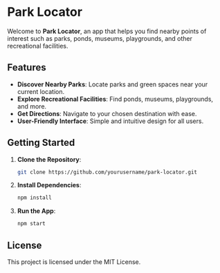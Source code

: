 # Park Locator

Welcome to **Park Locator**, an app that helps you find nearby points of interest such as parks, ponds, museums, playgrounds, and other recreational facilities.

## Features

- **Discover Nearby Parks**: Locate parks and green spaces near your current location.
- **Explore Recreational Facilities**: Find ponds, museums, playgrounds, and more.
- **Get Directions**: Navigate to your chosen destination with ease.
- **User-Friendly Interface**: Simple and intuitive design for all users.

## Getting Started

1. **Clone the Repository**:
   ```bash
   git clone https://github.com/yourusername/park-locator.git
   ```
2. **Install Dependencies**:
   ```bash
   npm install
   ```
3. **Run the App**:
   ```bash
   npm start
   ```

## License

This project is licensed under the MIT License.
